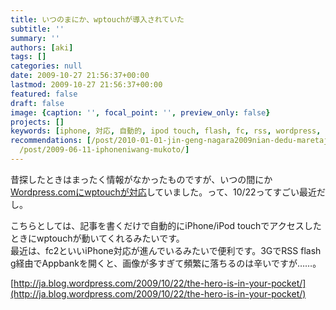 ```yaml
---
title: いつのまにか、wptouchが導入されていた
subtitle: ''
summary: ''
authors: [aki]
tags: []
categories: null
date: 2009-10-27 21:56:37+00:00
lastmod: 2009-10-27 21:56:37+00:00
featured: false
draft: false
image: {caption: '', focal_point: '', preview_only: false}
projects: []
keywords: [iphone, 対応, 自動的, ipod touch, flash, fc, rss, wordpress, 画像, 経由]
recommendations: [/post/2010-01-01-jin-geng-nagara2009nian-dedu-maretaji-shi/, /post/2009-05-31-linkstationnowebakusesutosimplify-music-2-at-iphone/,
  /post/2009-06-11-iphoneniwang-mukoto/]
---
```

昔探したときはまったく情報がなかったものですが、いつの間にか[Wordpress.comにwptouchが対応](http://ja.blog.wordpress.com/2009/10/22/the-hero-is-in-your-pocket/)していました。って、10/22ってすごい最近だし。

こちらとしては、記事を書くだけで自動的にiPhone/iPod touchでアクセスしたときにwptouchが動いてくれるみたいです。  
最近は、fc2といいiPhone対応が進んでいるみたいで便利です。3GでRSS flash g経由でAppbankを開くと、画像が多すぎて頻繁に落ちるのは辛いですが……。

[http://ja.blog.wordpress.com/2009/10/22/the-hero-is-in-your-pocket/](http://ja.blog.wordpress.com/2009/10/22/the-hero-is-in-your-pocket/)

